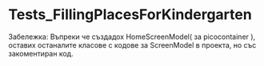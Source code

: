 # Tests_FillingPlacesForKindergarten

Забележка: Въпреки че създадох HomeScreenModel( за picocontainer ), оставих останалите класове с кодове за ScreenModel в проекта, но със закоментиран код. 
